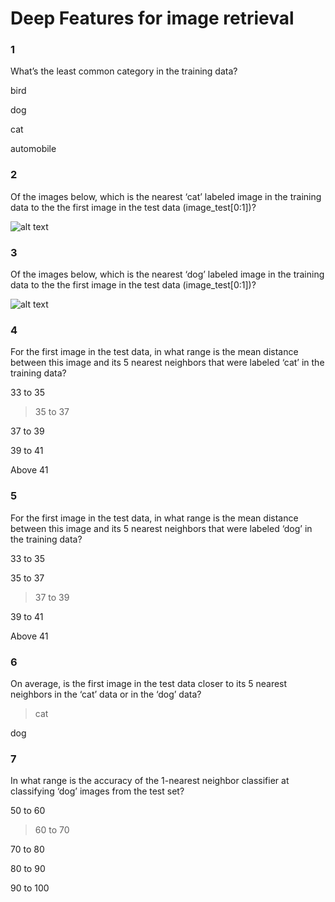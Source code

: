 # Deep Features for image retrieval

### 1

What’s the least common category in the training data?

bird


dog


cat


automobile

### 2

Of the images below, which is the nearest ‘cat’ labeled image in the training data to the the first image in the test data (image_test[0:1])?

![alt text](https://d3c33hcgiwev3.cloudfront.net/imageAssetProxy.v1/xlEzz2DcEeW67AqL8VPUFQ_b58f25deeeb2bb4b4603fee6597ad3fd_cat_correct.png?expiry=1516752000000&hmac=f_R6rlFKp1Un3KZCW9yjfe5dAPr9iP1otuUfEFddQB8 "Popular Model")

### 3

Of the images below, which is the nearest ‘dog’ labeled image in the training data to the the first image in the test data (image_test[0:1])?


![alt text](https://d3c33hcgiwev3.cloudfront.net/imageAssetProxy.v1/2KmNYGDcEeWSthLJWZH1gw_302e98a3196d8bf12bf7be8950ad77dd_dog_correct.png?expiry=1516752000000&hmac=mvj5M7UX5Dz8C0uIQHKTnQfvuXwpvOqCBc7MIEXda9s "Popular Model")

### 4


For the first image in the test data, in what range is the mean distance between this image and its 5 nearest neighbors that were labeled ‘cat’ in the training data?

33 to 35


>35 to 37


37 to 39


39 to 41


Above 41



### 5

For the first image in the test data, in what range is the mean distance between this image and its 5 nearest neighbors that were labeled ‘dog’ in the training data?

33 to 35


35 to 37


>37 to 39


39 to 41


Above 41


### 6

On average, is the first image in the test data closer to its 5 nearest neighbors in the ‘cat’ data or in the ‘dog’ data?

>cat


dog


### 7

In what range is the accuracy of the 1-nearest neighbor classifier at classifying ‘dog’ images from the test set?

50 to 60


>60 to 70


70 to 80


80 to 90


90 to 100